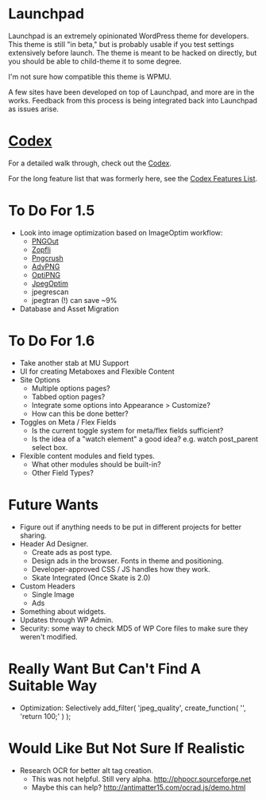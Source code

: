 Launchpad
=========

Launchpad is an extremely opinionated WordPress theme for developers.  This theme is still "in beta," but is probably usable if you test settings extensively before launch.  The theme is meant to be hacked on directly, but you should be able to child-theme it to some degree.  

I'm not sure how compatible this theme is WPMU.

A few sites have been developed on top of Launchpad, and more are in the works.  Feedback from this process is being integrated back into Launchpad as issues arise.

[Codex](_codex/index.md)
========================

For a detailed walk through, check out the [Codex](_codex/index.md).

For the long feature list that was formerly here, see the [Codex Features List](_codex/features.md).

To Do For 1.5
=============

* Look into image optimization based on ImageOptim workflow:
  * [PNGOut](http://www.advsys.net/ken/util/pngout.htm)
  * [Zopfli](http://googledevelopers.blogspot.co.uk/2013/02/compress-data-more-densely-with-zopfli.html)
  * [Pngcrush](http://pmt.sourceforge.net/pngcrush/)
  * [AdvPNG](http://advancemame.sourceforge.net/doc-advpng.html)
  * [OptiPNG](http://optipng.sourceforge.net/)
  * [JpegOptim](http://www.kokkonen.net/tjko/projects.html)
  * jpegrescan
  * jpegtran (!) can save ~9%
* Database and Asset Migration

To Do For 1.6
=============

* Take another stab at MU Support
* UI for creating Metaboxes and Flexible Content
* Site Options
  * Multiple options pages?
  * Tabbed option pages?
  * Integrate some options into Appearance > Customize?
  * How can this be done better?
* Toggles on Meta / Flex Fields
  * Is the current toggle system for meta/flex fields sufficient?
  * Is the idea of a "watch element" a good idea? e.g. watch post_parent select box.
* Flexible content modules and field types.
  * What other modules should be built-in?
  * Other Field Types?

Future Wants
============

* Figure out if anything needs to be put in different projects for better sharing.
* Header Ad Designer.
  * Create ads as post type.
  * Design ads in the browser.  Fonts in theme and positioning.
  * Developer-approved CSS / JS handles how they work.
  * Skate Integrated (Once Skate is 2.0)
* Custom Headers
  * Single Image
  * Ads
* Something about widgets.
* Updates through WP Admin.
* Security: some way to check MD5 of WP Core files to make sure they weren't modified.

Really Want But Can't Find A Suitable Way
=========================================

* Optimization: Selectively add_filter( 'jpeg_quality', create_function( '', 'return 100;' ) );

Would Like But Not Sure If Realistic
====================================

* Research OCR for better alt tag creation.
	* This was not helpful. Still very alpha. http://phpocr.sourceforge.net
	* Maybe this can help? http://antimatter15.com/ocrad.js/demo.html
